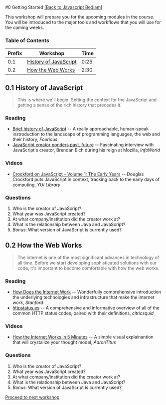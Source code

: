#0 Getting Started
[[Back to Javascript Bedlam]](/)

This workshop will prepare you for the upcoming modules in the course. You will be introduced to the major tools and workflows that you will use for the coming weeks.

### Table of Contents

| Prefix | Workshop          | Time |
|--------|-------------------|------|
| 0.1      | [History of JavaScript](#0.1-history-of-javascript)   | 0:25 |
| 0.2      | [How the Web Works](#0.2-how-the-web-works) | 2:30 |

## 0.1 History of JavaScript

> This is where we'll begin. Setting the context for the JavaScript and getting a sense of the rich history that precedes it.

### Reading
- [Brief history of JavaScript](http://foorious.com/articles/brief-history-of-javascript/) -- A really approachable, human-speak instroduction to the landscape of programming languages, the web and their history, _Foorious_
- [JavaScript creator ponders past, future](http://www.infoworld.com/article/2653798/application-development/javascript-creator-ponders-past--future.html) -- Fascinating interview with JavaScript's creator, Brendan Eich during his reign at Mozilla, _InfoWorld_

### Videos
- [Crockford on JavaScript - Volume 1: The Early Years](https://www.youtube.com/watch?v=JxAXlJEmNMg) -- Douglas Crockford puts JavaScript in context, tracking back to the early days of computing, _YUI Library_

### Questions
1. Who is the creator of JavaScript?
2. What year was JavaScript created?
3. At what company/institution did the creator work at?
4. What is the relationship between Java and JavaScript?
5. _Bonus_: What version of JavaScript is currently used?

## 0.2 How the Web Works

> The internet is one of the most significant advances in technology of all time. Before we start developing sophisticated solutions with our code, it's important to become comfortable with how the web works.

### Reading
- [How Does the Internet Work](http://www.theshulers.com/whitepapers/internet_whitepaper/index.html) -- Wonderfully comprehensive introduction the underlying technologies and infrastructure that make the internet work, _Stanford_
- [httpstatus.es](http://httpstatus.es/) -- A comprehensive and informative overview of all of the common HTTP status codes, paired with their definitions, _citricsquid_

### Videos
- [How the Internet Works in 5 Minutes](https://www.youtube.com/watch?v=7_LPdttKXPc) -- A simple visual explainantion that will crystalize your thought model, _AaronTitus_

### Questions
1. Who is the creator of JavaScript?
2. What year was JavaScript created?
3. At what company/institution did the creator work at?
4. What is the relationship between Java and JavaScript?
5. _Bonus_: What version of JavaScript is currently used?

[Proceed to next workshop](/)